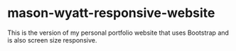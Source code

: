 # mason-wyatt-responsive-website
This is the version of my personal portfolio website that uses Bootstrap and is also screen size responsive.
